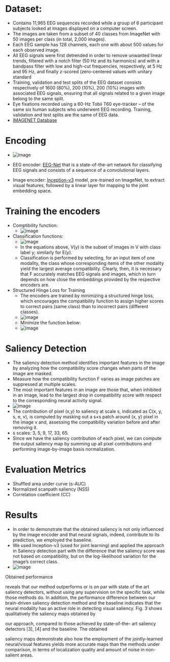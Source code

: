 # Dataset:
- Contains 11,965 EEG sequences recorded while a group of 6 participant subjects looked at images displayed on a computer screen.
- The images are taken from a subset of 40 classes from ImageNet with 50 images per class (in total, 2,000 images).
- Each EEG sample has 128 channels, each one with about 500 values for each observed image.
- All EEG signals were first detrended in order to remove unwanted linear trends, filtered with a notch filter (50 Hz and its harmonics) and with a bandpass filter with low and high-cut frequencies, respectively, at 5 Hz and 95 Hz, and finally z-scored (zero-centered values with unitary standard
- Training, validation and test splits of the EEG dataset consists respectively of 1600 (80%), 200 (10%), 200 (10%) images with associated EEG signals, ensuring that all signals related to a given image belong to the same split.
- Eye fixations recorded using a 60-Hz Tobii T60 eye-tracker – of the same six human subjects who underwent EEG recording. Training, validation and test splits are the same of EEG data.
- [IMAGENET Database](https://github.com/perceivelab/eeg_visual_classification?tab=readme-ov-file)



# Encoding
- ![image](https://github.com/user-attachments/assets/7a09e3a8-1d8e-41da-a63a-d37f714606f6)

- EEG encoder: [EEG-Net](https://github.com/secondlevel/EEG-classification) that is a state-of-the-art network for classifying EEG signals and consists of a sequence of a convolutional layers.
- Image encoder: [Inception-v3](https://keras.io/api/applications/inceptionv3/) model, pre-trained on ImageNet, to extract visual features, followed by a linear layer for mapping to the joint embedding space.

# Training the encoders
- Comptibility function:
  - ![image](https://github.com/user-attachments/assets/e032ad29-81c1-4718-8149-b4191521cbef)
- Classification functions:
  - ![image](https://github.com/user-attachments/assets/b9c7dc1f-fa7d-4877-ab7d-b54cf3139a05)
  - In the equations above, V(y) is the subset of images in V with class label y; similarly for E(y).
  - Classification is performed by selecting, for an input item of one modality, the class whose corresponding items of the other modality yield the largest average compatibility. Clearly, then, it is necessary that F accurately matches EEG signals and images, which in turn depends on how close the embeddings provided by the respective encoders are.
- Structured Hinge Loss for Training
  - The encoders are trained by minimizing a structured hinge loss, which encourages the compatibility function to assign higher scores to correct pairs (same class) than to incorrect pairs (different classes).
  - ![image](https://github.com/user-attachments/assets/2747885a-6fbd-439e-91ef-76352b96ff89)
  - Minimize the function below:
  - ![image](https://github.com/user-attachments/assets/fbec8a58-7610-422c-8ec7-5f1412411016)

# Saliency Detection
- The saliency detection method identifies important features in the image by analyzing how the compatibility score changes when parts of the image are masked.
- Measure how the compatibility function F varies as image patches are suppressed at multiple scales.
- The most important features in an image are those that, when inhibited in an image, lead to the largest drop in compatibility score with respect to the corresponding neural activity signal.
- ![image](https://github.com/user-attachments/assets/be4166ad-335a-45d2-bd80-40c0a682b472)
- The contribution of pixel (x,y) to saliency at scale s, indicated as C(x, y, s, e, v), is computed by masking out a s×s patch around (x, y) pixel in the image v and, assessing the compatibility variation before and after removing it.
- s scales: 3, 5, 9, 17, 33, 65.
- Since we have the saliency contribution of each pixel, we can compute the output saliency map by summing up all pixel contributions and performing image-by-image basis normalization.
# Evaluation Metrics
- Shuffled area under curve (s-AUC) 
- Normalized scanpath saliency (NSS)
- Correlation coefficient (CC)

# Results
- In order to demonstrate that the obtained saliency is not only influenced by the image encoder and that neural signals, indeed, contribute to its prediction, we employed the baseline.
- We used Inception-v3 (used for joint learning) and applied the approach in Saliency detection part with the difference that the saliency score was not based on compatibility, but on the log-likelihood variation for the image’s correct class.
- ![image](https://github.com/user-attachments/assets/e00a3587-c53b-4cf8-ad21-f496a557ae5e)


Obtained performance

reveals that our method outperforms or is on par with state
of the art saliency detectors, without using any supervision
on the specific task, while those methods do. In addition,
the performance difference between our brain-driven saliency
detection method and the baseline indicates that the neural
modality has an active role in detecting visual saliency.
Fig. 3 shows qualitatively the saliency maps obtained by

our approach, compared to those achieved by state-of-the-
art saliency detectors [3], [4] and the baseline. The obtained

saliency maps demonstrate also how the employment of the
jointly-learned neural/visual features yields more accurate
maps than the methods under comparison, in terms of
localization quality and amount of noise in non-salient areas.
